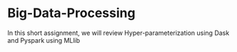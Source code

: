 # Big-Data-Processing
In this short assignment, we will review Hyper-parameterization using Dask and Pyspark using MLlib
